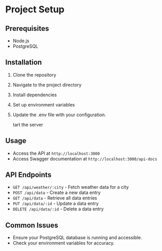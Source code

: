 # Project Setup

## Prerequisites
- Node.js
- PostgreSQL

## Installation
1. Clone the repository
2.  Navigate to the project directory
3.  Install dependencies
4.  Set up environment variables
5.  Update the .env file with your configuration.

    tart the server
   ## Usage
- Access the API at `http://localhost:3000`
- Access Swagger documentation at `http://localhost:3000/api-docs`

## API Endpoints
- `GET /api/weather/:city` - Fetch weather data for a city
- `POST /api/data` - Create a new data entry
- `GET /api/data` - Retrieve all data entries
- `PUT /api/data/:id` - Update a data entry
- `DELETE /api/data/:id` - Delete a data entry

## Common Issues
- Ensure your PostgreSQL database is running and accessible.
- Check your environment variables for accuracy.
